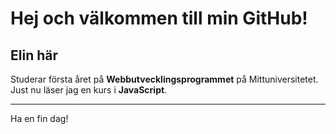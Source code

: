 # Hej och välkommen till min GitHub!

## Elin här  
Studerar första året på **Webbutvecklingsprogrammet** på Mittuniversitetet.  
Just nu läser jag en kurs i **JavaScript**.  

---

Ha en fin dag!

